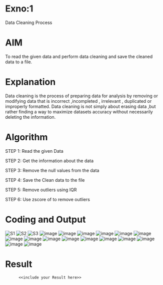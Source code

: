# Exno:1
Data Cleaning Process

# AIM
To read the given data and perform data cleaning and save the cleaned data to a file.

# Explanation
Data cleaning is the process of preparing data for analysis by removing or modifying data that is incorrect ,incompleted , irrelevant , duplicated or improperly formatted. Data cleaning is not simply about erasing data ,but rather finding a way to maximize datasets accuracy without necessarily deleting the information.

# Algorithm
STEP 1: Read the given Data

STEP 2: Get the information about the data

STEP 3: Remove the null values from the data

STEP 4: Save the Clean data to the file

STEP 5: Remove outliers using IQR

STEP 6: Use zscore of to remove outliers

# Coding and Output
![S1](https://github.com/user-attachments/assets/78d0c373-4558-4f11-9824-d57a4bed304b)
![S2](https://github.com/user-attachments/assets/c09e6ee6-f4e0-4ca7-a4c2-07d0884d0c95)
![S3](https://github.com/user-attachments/assets/9842823b-d8cb-4282-aba5-d02c443092fe)
![image](https://github.com/user-attachments/assets/24a2d5f7-8a0b-4376-92f6-31cea8da65b6)
![image](https://github.com/user-attachments/assets/f125a4e7-d4c3-45b0-b8c7-fbcdb1db2afd)
![image](https://github.com/user-attachments/assets/64157754-8f18-44c2-b6de-8aa2ecf82b43)
![image](https://github.com/user-attachments/assets/a258ad10-822a-4f0d-8012-37476e91f299)
![image](https://github.com/user-attachments/assets/35775f25-776b-4736-95e4-c091a7b539fa)
![image](https://github.com/user-attachments/assets/62c7ceb9-9572-4dbd-ac1a-318f01850763)
![image](https://github.com/user-attachments/assets/9875701e-256a-4780-aeb0-446e89114739)
![image](https://github.com/user-attachments/assets/4d75b037-b3b3-4c0a-bb4f-07683e4476eb)
![image](https://github.com/user-attachments/assets/d55edc36-8dfa-45f2-8ced-c5209b92fa96)
![image](https://github.com/user-attachments/assets/ed0e3f54-3c38-4dd5-9bb8-ef14cc886f4b)
![image](https://github.com/user-attachments/assets/62055274-308d-4295-869e-a518b18814ea)
![image](https://github.com/user-attachments/assets/aa7220f4-d7b7-4b56-95da-40343353c632)
![image](https://github.com/user-attachments/assets/0799703b-5b82-4bdc-9f63-8e268db162fe)
![image](https://github.com/user-attachments/assets/9e9389d5-44aa-4c47-87eb-748835bf2136)
![image](https://github.com/user-attachments/assets/39ab6ba2-db1a-4299-a3c0-853ba5733894)
![image](https://github.com/user-attachments/assets/7b0aefc2-6a56-4483-bc84-6d9dbdb2e74e)













# Result
          <<include your Result here>>
